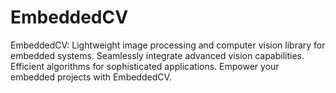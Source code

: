 # EmbeddedCV
EmbeddedCV: Lightweight image processing and computer vision library for embedded systems. Seamlessly integrate advanced vision capabilities. Efficient algorithms for sophisticated applications. Empower your embedded projects with EmbeddedCV.

